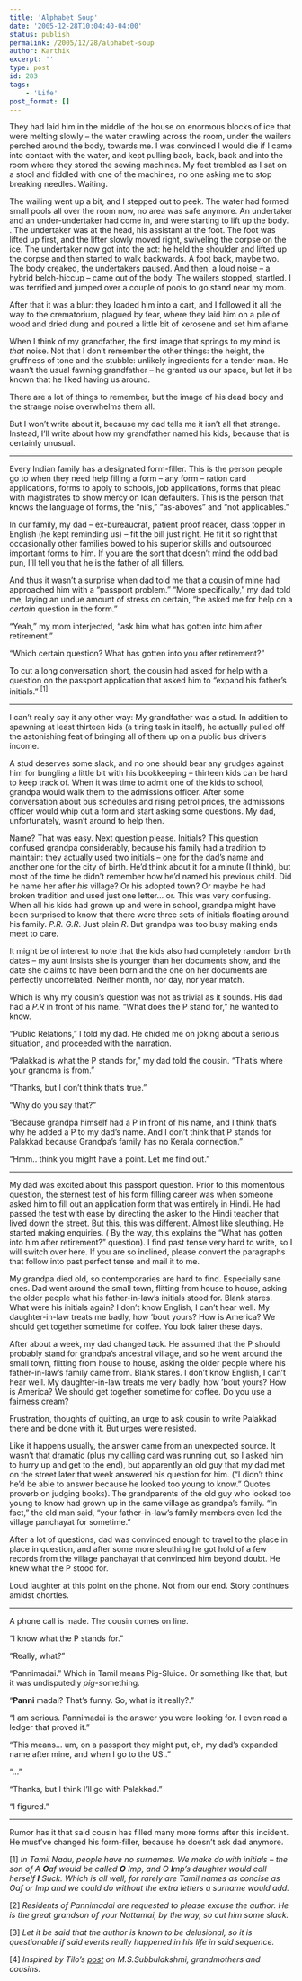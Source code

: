 ```yaml
---
title: 'Alphabet Soup'
date: '2005-12-28T10:04:40-04:00'
status: publish
permalink: /2005/12/28/alphabet-soup
author: Karthik
excerpt: ''
type: post
id: 283
tags:
    - 'Life'
post_format: []
---
```

They had laid him in the middle of the house on enormous blocks of ice that were melting slowly – the water crawling across the room, under the wailers perched around the body, towards me. I was convinced I would die if I came into contact with the water, and kept pulling back, back, back and into the room where they stored the sewing machines. My feet trembled as I sat on a stool and fiddled with one of the machines, no one asking me to stop breaking needles. Waiting.

The wailing went up a bit, and I stepped out to peek. The water had formed small pools all over the room now, no area was safe anymore. An undertaker and an under-undertaker had come in, and were starting to lift up the body. . The undertaker was at the head, his assistant at the foot. The foot was lifted up first, and the lifter slowly moved right, swiveling the corpse on the ice. The undertaker now got into the act: he held the shoulder and lifted up the corpse and then started to walk backwards. A foot back, maybe two. The body creaked, the undertakers paused. And then, a loud noise – a hybrid belch-hiccup – came out of the body. The wailers stopped, startled. I was terrified and jumped over a couple of pools to go stand near my mom.

After that it was a blur: they loaded him into a cart, and I followed it all the way to the crematorium, plagued by fear, where they laid him on a pile of wood and dried dung and poured a little bit of kerosene and set him aflame.

When I think of my grandfather, the first image that springs to my mind is *that* noise. Not that I don’t remember the other things: the height, the gruffness of tone and the stubble: unlikely ingredients for a tender man. He wasn’t the usual fawning grandfather – he granted us our space, but let it be known that he liked having us around.

There are a lot of things to remember, but the image of his dead body and the strange noise overwhelms them all.

But I won’t write about it, because my dad tells me it isn’t all that strange. Instead, I’ll write about how my grandfather named his kids, because that is certainly unusual.

---

Every Indian family has a designated form-filler. This is the person people go to when they need help filling a form – any form – ration card applications, forms to apply to schools, job applications, forms that plead with magistrates to show mercy on loan defaulters. This is the person that knows the language of forms, the “nils,” “as-aboves” and “not applicables.”

In our family, my dad – ex-bureaucrat, patient proof reader, class topper in English (he kept reminding us) – fit the bill just right. He fit it so right that occasionally other families bowed to his superior skills and outsourced important forms to him. If you are the sort that doesn’t mind the odd bad pun, I’ll tell you that he is the father of all fillers.

And thus it wasn’t a surprise when dad told me that a cousin of mine had approached him with a “passport problem.” “More specifically,” my dad told me, laying an undue amount of stress on certain, “he asked me for help on a *certain* question in the form.”

“Yeah,” my mom interjected, “ask him what has gotten into him after retirement.”

“Which certain question? What has gotten into you after retirement?”

To cut a long conversation short, the cousin had asked for help with a question on the passport application that asked him to “expand his father’s initials.” <sup>\[1\]</sup>

- - - - - -

I can’t really say it any other way: My grandfather was a stud. In addition to spawning at least thirteen kids (a tiring task in itself), he actually pulled off the astonishing feat of bringing all of them up on a public bus driver’s income.

A stud deserves some slack, and no one should bear any grudges against him for bungling a little bit with his bookkeeping – thirteen kids can be hard to keep track of. When it was time to admit one of the kids to school, grandpa would walk them to the admissions officer. After some conversation about bus schedules and rising petrol prices, the admissions officer would whip out a form and start asking some questions. My dad, unfortunately, wasn’t around to help then.

Name? That was easy. Next question please. Initials? This question confused grandpa considerably, because his family had a tradition to maintain: they actually used two initials – one for the dad’s name and another one for the city of birth. He’d think about it for a minute (I think), but most of the time he didn’t remember how he’d named his previous child. Did he name her after *his* village? Or his adopted town? Or maybe he had broken tradition and used just one letter… or. This was very confusing. When all his kids had grown up and were in school, grandpa might have been surprised to know that there were three sets of initials floating around his family. *P.R.* *G.R*. Just plain *R*. But grandpa was too busy making ends meet to care.

It might be of interest to note that the kids also had completely random birth dates – my aunt insists she is younger than her documents show, and the date she claims to have been born and the one on her documents are perfectly uncorrelated. Neither month, nor day, nor year match.

Which is why my cousin’s question was not as trivial as it sounds. His dad had a *P.R* in front of his name. “What does the P stand for,” he wanted to know.

“Public Relations,” I told my dad. He chided me on joking about a serious situation, and proceeded with the narration.

“Palakkad is what the P stands for,” my dad told the cousin. “That’s where your grandma is from.”

“Thanks, but I don’t think that’s true.”

“Why do you say that?”

“Because grandpa himself had a P in front of his name, and I think that’s why he added a P to my dad’s name. And I don’t think that P stands for Palakkad because Grandpa’s family has no Kerala connection.”

“Hmm.. think you might have a point. Let me find out.”

- - - - - -

My dad was excited about this passport question. Prior to this momentous question, the sternest test of his form filling career was when someone asked him to fill out an application form that was entirely in Hindi. He had passed the test with ease by directing the asker to the Hindi teacher that lived down the street. But this, this was different. Almost like sleuthing. He started making enquiries. ( By the way, this explains the “What has gotten into him after retirement?” question). I find past tense very hard to write, so I will switch over here. If you are so inclined, please convert the paragraphs that follow into past perfect tense and mail it to me.

My grandpa died old, so contemporaries are hard to find. Especially sane ones. Dad went around the small town, flitting from house to house, asking the older people what his father-in-law’s initials stood for. Blank stares. What were his initials again? I don’t know English, I can’t hear well. My daughter-in-law treats me badly, how ’bout yours? How is America? We should get together sometime for coffee. You look fairer these days.

After about a week, my dad changed tack. He assumed that the P should probably stand for grandpa’s ancestral village, and so he went around the small town, flitting from house to house, asking the older people where his father-in-law’s family came from. Blank stares. I don’t know English, I can’t hear well. My daughter-in-law treats me very badly, how ’bout yours? How is America? We should get together sometime for coffee. Do you use a fairness cream?

Frustration, thoughts of quitting, an urge to ask cousin to write Palakkad there and be done with it. But urges were resisted.

Like it happens usually, the answer came from an unexpected source. It wasn’t that dramatic (plus my calling card was running out, so I asked him to hurry up and get to the end), but apparently an old guy that my dad met on the street later that week answered his question for him. (“I didn’t think he’d be able to answer because he looked too young to know.” Quotes proverb on judging books). The grandparents of the old guy who looked too young to know had grown up in the same village as grandpa’s family. “In fact,” the old man said, “your father-in-law’s family members even led the village panchayat for sometime.”

After a lot of questions, dad was convinced enough to travel to the place in place in question, and after some more sleuthing he got hold of a few records from the village panchayat that convinced him beyond doubt. He knew what the P stood for.

Loud laughter at this point on the phone. Not from our end. Story continues amidst chortles.

- - - - - -

A phone call is made. The cousin comes on line.

“I know what the P stands for.”

“Really, what?”

“Pannimadai.” Which in Tamil means Pig-Sluice. Or something like that, but it was undisputedly *pig*-something.

“**Panni** madai? That’s funny. So, what is it really?.”

“I am serious. Pannimadai is the answer you were looking for. I even read a ledger that proved it.”

“This means… um, on a passport they might put, eh, my dad’s expanded name after mine, and when I go to the US..”

“…”

“Thanks, but I think I’ll go with Palakkad.”

“I figured.”

- - - - - -

Rumor has it that said cousin has filled many more forms after this incident. He must’ve changed his form-filler, because he doesn’t ask dad anymore.

\[1\] *In Tamil Nadu, people have no surnames. We make do with initials – the son of A **O**af would be called **O** Imp, and O **I**mp’s daughter would call herself **I** Suck. Which is all well, for rarely are Tamil names as concise as Oaf or Imp and we could do without the extra letters a surname would add.*

\[2\] *Residents of Pannimadai are requested to please excuse the author. He is the great grandson of your Nattamai, by the way, so cut him some slack.*

\[3\] *Let it be said that the author is known to be delusional, so it is questionable if said events really happened in his life in said sequence.*

\[4\] *Inspired by Tilo’s [post](http://tilotamma.blogspot.com/2005/12/cousins-from-elsewhere.html) on M.S.Subbulakshmi, grandmothers and cousins.*  
